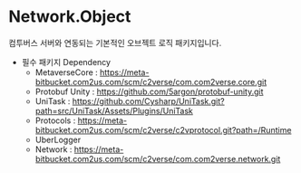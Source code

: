 # Network.Object
컴투버스 서버와 연동되는 기본적인 오브젝트 로직 패키지입니다.

- 필수 패키지 Dependency
    - MetaverseCore : https://meta-bitbucket.com2us.com/scm/c2verse/com.com2verse.core.git
    - Protobuf Unity : https://github.com/5argon/protobuf-unity.git
    - UniTask : https://github.com/Cysharp/UniTask.git?path=src/UniTask/Assets/Plugins/UniTask
    - Protocols : https://meta-bitbucket.com2us.com/scm/c2verse/c2vprotocol.git?path=/Runtime
    - UberLogger 
    - Network : https://meta-bitbucket.com2us.com/scm/c2verse/com.com2verse.network.git
